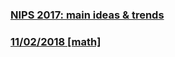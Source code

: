 ### [NIPS 2017: main ideas & trends](/overviews/28122017-nips2017-overview.md)
### [11/02/2018 \[math\]](/math/cosets_are_disjoint.md)